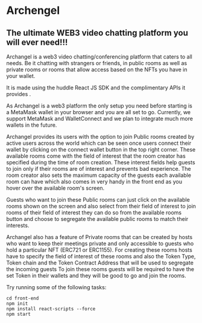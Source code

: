 # Archengel 
## The ultimate WEB3 video chatting platform you will ever need!!!

Archangel is a web3 video chatting/conferencing platform that caters to all needs.
Be it chatting with strangers or friends, in public rooms as well as private rooms or rooms that allow access based on the NFTs you have in your wallet.

It is made using the huddle React JS SDK and the complimentary APIs it provides .

As Archangel is a web3 platform the only setup you need before starting is a MetaMask wallet in your browser and you are all set to go. Currently, we support MetaMask and WalletConnect and we plan to integrate much more wallets in the future.

Archangel provides its users with the option to join Public rooms created by active users across the world which can be seen once users connect their wallet by clicking on the connect wallet button in the top right corner. These available rooms come with the field of interest that the room creator has specified during the time of room creation. These interest fields help guests to join only if their rooms are of interest and prevents bad experience. The room creator also sets the maximum capacity of the guests each available room can have which also comes in very handy in the front end as you hover over the available room's screen.

Guests who want to join these Public rooms can just click on the available rooms shown on the screen and also select from their field of interest to join rooms of their field of interest they can do so from the available rooms button and choose to segregate the available public rooms to match their interests.

Archangel also has a feature of Private rooms that can be created by hosts who want to keep their meetings private and only accessible to guests who hold a particular NFT (ERC721 or ERC1155). For creating these rooms hosts have to specify the field of interest of these rooms and also the Token Type, Token chain and the Token Contract Address that will be used to segregate the incoming guests To join these rooms guests will be required to have the set Token in their wallets and they will be good to go and join the rooms.





Try running some of the following tasks:

```shell
cd front-end 
npm init
npm install react-scripts --force
npm start
```

